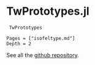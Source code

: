 # TwPrototypes.jl

```@docs
 TwPrototypes
```

```@contents
Pages = ["isofeltype.md"]
Depth = 2
```

See all the [github repository](https://github.com/bgctw/TwPrototypes.jl).

